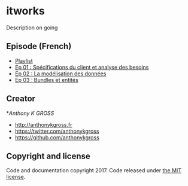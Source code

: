 # itworks
Description on going 

## Episode (French)
- [Playlist](https://www.youtube.com/playlist?list=PLCsa_8vz1nX55noFNC8hNQO6XgDhlV5x5)
- [Ep 01 : Spécifications du client et analyse des besoins](https://www.youtube.com/watch?v=pD5ugHBLzPA)
- [Ep 02 : La modélisation des données](https://www.youtube.com/watch?v=VNG24gdYZL8)
- [Ep 03 : Bundles et entités](https://www.youtube.com/watch?v=DiAzeqHMZrg)

## Creator
**Anthony K GROSS*
- <http://anthonykgross.fr>
- <https://twitter.com/anthonykgross>
- <https://github.com/anthonykgross>

## Copyright and license
Code and documentation copyright 2017. Code released under [the MIT license](https://github.com/anthonykgross/itworks/blob/master/LICENSE).